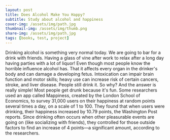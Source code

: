 ```yaml
---
layout: post
title: Does Alcohol Make You Happy?
subtitle: Study about alcohol and happiness
cover-img: /assets/img/path.jpg
thumbnail-img: /assets/img/thumb.png
share-img: /assets/img/path.jpg
tags: [books, test, project]
---
```


Drinking alcohol is something very normal today.  We are going to bar for a drink with friends. Having a glass of vine after work to relax after a long day having parties with a lot of liquor! 
Even though most people know the horrible influence alcohol has.  That it affects every organ in the drinker's body and can damage a developing fetus. Intoxication can impair brain function and motor skills; heavy use can increase risk of certain cancers, stroke, and liver disease.
People still drink it. So why?
And the answer is really simple! Most people get drunk because it's fun.
Some researchers used an app called Mappiness, created by the London School of Economics, to survey 31,000 users on their happiness at random points several times a day, on a scale of 1 to 100. They found that when users were drinking, their happiness increased by 10.79 points, the Washington Post reports. Since drinking often occurs when other pleasurable events are going on (like socializing with friends), they controlled for those outside factors to find an increase of 4 points—a significant amount, according to the researchers.

